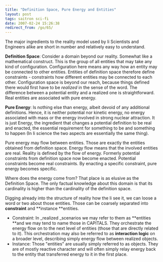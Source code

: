 ```yaml
---
title: "Definition Space, Pure Energy and Entities"
layout: post
tags: saitron sci-fi
date: 2007-02-24 15:26:38
redirect_from: /go/65/
---
```


The major ingredients to the reality model used by Ii Scientists and Engineers alike are short in number and relatively easy to understand.

**Definition Space**: Consider a domain beyond our reality. Somewhat like a mathematical construct. This is the group of all entities that may take any kind of configuration. Configuration here means any way how an entity may be connected to other entities. Entities of definition space therefore define constraints - constraints how different entities may be connected to each other. Configuration space is beyond our reach, because things defined there would first have to be _realized_ in the sense of the word. The difference between a potential entity and a realized one is straightforward. Real entities are associated with pure energy.

**Pure Energy**: Is nothing else than energy, albeit devoid of any additional definitions. Hence, it is neither potential nor kinetic energy, no energy associated with mass or the energy involved in strong nuclear attraction. It is just Energy, the ingredient that changes a potential definition to be real and enacted, the essential requirement for something to be and something to happen (In Ii science the two aspects are essentially the same thing).

Pure energy may flow between entities. Those are exactly the entities obtained from definition space. Energy flow means that the involved entities are real. Reality is defined by the flow of energy. Formerly potential constraints from definition space now become enacted. Potential constraints become real constraints. By enacting a specific constraint, pure energy becomes specific.

Where does the energy come from? That place is as elusive as the Definition Space. The only factual knowledge about this domain is that its cardinality is higher than the cardinality of the definition space.

Digging already into the structure of reality how the Ii see it, we can loose a word or two about those entities. Those can be coarsely separated into **constraint** and **instance **entities.

*   Constraint: In _realized _scenarios we may refer to them as **entities **and we may tend to name those in CAPITALS. They orchestrate the energy flow on to the next level of entities (those that are directly related to it). This orchestration may also be referred to as **interaction logic** on a broader level, describing simply energy flow between realized objects.
*   Instance: Those "entities" are usually simply referred to as objects. They are of mostly reactive character and will often simply relay energy back to the entity that transferred energy to it in the first place.